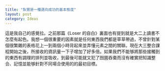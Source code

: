 ```yaml
---
title: "紮實是一種邁向成功的基本態度"
layout: post
category: Ideas
---
```


這是我自己的感覺拉。之前那篇《Loser 的自白》裏面也有提到就是大二上讀書不怎麼有起色。我想一個很重要的因素就是任何東西我們都是草草帶過，不曾針對某個很繁雜的表格花上一到兩個小時背起來並弄懂元素之間的關聯。現在大三整合課程開始之後，所接收的資訊量一下子增加了好多倍。如果我們不能够將那些接觸到的東西有調理的排列並吸收，到最後可能就又犯了囫圇吞棗而沒有確實把知識整合、記憶並能够針對不同場合使用的的最初目標。